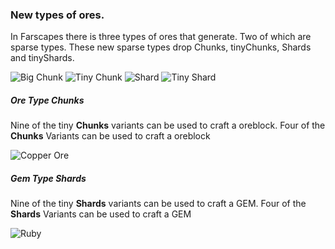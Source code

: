 ### New types of ores.

In Farscapes there is three types of ores that generate. Two of which are sparse types.
These new sparse types drop Chunks, tinyChunks, Shards and tinyShards.

![Big Chunk ](item:beyondreality:chunkcopper@0)
![Tiny Chunk ](item:beyondreality:tinycopper@0)
![Shard ](item:beyondreality:shardruby@0)
![Tiny Shard ](item:beyondreality:tiny_shardruby@0)

##### Ore Type Chunks
Nine of the tiny **Chunks** variants can be used to craft a oreblock. Four of the **Chunks** Variants can be used to craft a oreblock

![Copper Ore ](block:beyondreality:orecopper@0)

##### Gem Type Shards
Nine of the tiny **Shards** variants can be used to craft a GEM. Four of the **Shards** Variants can be used to craft a GEM

![Ruby ](item:techreborn:gem@0)
